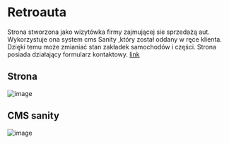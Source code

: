 # Retroauta
Strona stworzona jako wizytówka firmy zajmującej sie sprzedażą aut. Wykorzystuje ona system cms Sanity ,który został oddany w ręce klienta. Dzięki temu może zmianiać stan zakładek samochodów i części. Strona posiada działający formularz kontaktowy. [ link](https://www.retroauta.com/)
## Strona
![image](https://github.com/purplehazee1337/retroauta/assets/105674445/20e21249-8527-4e53-9fd3-fd9692f51b4b)
## CMS sanity
![image](https://github.com/purplehazee1337/retroauta/assets/105674445/903c1b31-6182-47c8-9ff5-bea96b6b06d9)


